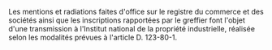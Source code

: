 Les mentions et radiations faites d'office sur le registre du commerce et des sociétés ainsi que les inscriptions rapportées par le greffier font l'objet d'une transmission à l'Institut national de la propriété industrielle, réalisée selon les modalités prévues à l'article D. 123-80-1.
